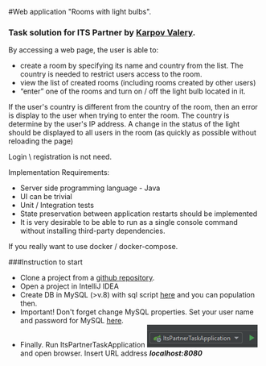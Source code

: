 #Web application "Rooms with light bulbs".

### Task solution for ITS Partner by [Karpov Valery][1].
By accessing a web page, the user is able to:

- create a room by specifying its name and country from the list. 
The country is needed to restrict users access to the room.
- view the list of created rooms (including rooms created 
by other users)
- “enter” one of the rooms and turn on / off 
the light bulb located in it.

If the user's country is different from the country of the room, 
then an error is display to the user when trying to enter the room.
The country is determine by the user's IP address.
A change in the status of the light should be displayed to 
all users in the room (as quickly as possible without 
reloading the page)

Login \ registration is not need.

Implementation Requirements:
- Server side programming language - Java
- UI can be trivial
- Unit / Integration tests
- State preservation between application restarts should be implemented
- It is very desirable to be able to run as a 
single console command without installing third-party dependencies.

If you really want to use docker / docker-compose.

###Instruction to start
- Clone a project from a 
[github repository][2].
- Open a project in IntelliJ IDEA
- Create DB in MySQL (>v.8) with sql script [here](./sql)
and you can population then.
- Important! Don't forget change MySQL properties.
Set your user name and password for MySQL [here][3].
- Finally. Run ItsPartnerTaskApplication ![image][] and open browser.
Insert URL address ***localhost:8080***

[1]: https://www.linkedin.com/in/valery-karpov/ "My LinkedIn page"
[2]: https://github.com/Karpov86/its-partner-task.git "Repo with solution"
[3]: ./src/main/resources/application.properties
[image]: ./src/main/resources/Screenshot_4.png
